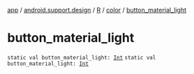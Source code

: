 [app](../../../index.md) / [android.support.design](../../index.md) / [R](../index.md) / [color](index.md) / [button_material_light](.)

# button_material_light

`static val button_material_light: `[`Int`](https://kotlinlang.org/api/latest/jvm/stdlib/kotlin/-int/index.html)
`static val button_material_light: `[`Int`](https://kotlinlang.org/api/latest/jvm/stdlib/kotlin/-int/index.html)